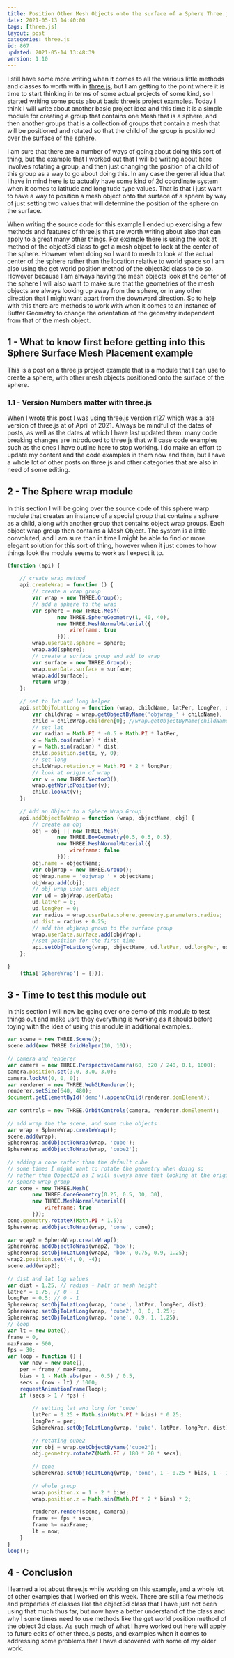 ```yaml
---
title: Position Other Mesh Objects onto the surface of a Sphere Three.js example
date: 2021-05-13 14:40:00
tags: [three.js]
layout: post
categories: three.js
id: 867
updated: 2021-05-14 13:48:39
version: 1.10
---
```


I still have some more writing when it comes to all the various little methods and classes to worth with in [three.js](https://threejs.org/docs/index.html#manual/en/introduction/Creating-a-scene), but I am getting to the point where it is time to start thinking in terms of some actual projects of some kind, so I started  writing some posts about basic [threejs project examples](/2021/02/19/threejs-examples/). Today I think I will write about another basic project idea and this time it is a simple module for creating a group that contains one Mesh that is a sphere, and then another groups that is a collection of groups that contain a mesh that will be positioned and rotated so that the child of the group is positioned over the surface of the sphere.

I am sure that there are a number of ways of going about doing this sort of thing, but the example that I worked out that I will be writing about here involves rotating a group, and then just changing the position of a child of this group as a way to go about doing this. In any case the general idea that I have in mind here is to actually have some kind of 2d coordinate system when it comes to latitude and longitude type values. That is that i just want to have a way to position a mesh object onto the surface of a sphere by way of just setting two values that will determine the position of the sphere on the surface.

When writing the source code for this example I ended up exercising a few methods and features of three.js that are worth writing about also that can apply to a great many other things. For example there is using the look at method of the object3d class to get a mesh object to look at the center of the sphere. However when doing so I want to mesh to look at the actual center of the sphere rather than the location relative to world space so I am also using the get world position method of the object3d class to do so. However because I am always having the mesh objects look at the center of the sphere I will also want to make sure that the geometries of the mesh objects are always looking up away from the sphere, or in any other direction that I might want apart from the downward direction. So to help with this there are methods to work with when it comes to an instance of Buffer Geometry to change the orientation of the geometry independent from that of the mesh object.
<!-- more -->

## 1 - What to know first before getting into this Sphere Surface Mesh Placement example

This is a post on a three.js project example that is a module that I can use to create a sphere, with other mesh objects positioned onto the surface of the sphere.

### 1.1 - Version Numbers matter with three.js

When I wrote this post I was using three.js version r127 which was a late version of three.js at of April of 2021. Always be mindful of the dates of posts, as well as the dates at which I have last updated them. many code breaking changes are introduced to three.js that will case code examples such as the ones I have outline here to stop working. I do make an effort to update my content and the code examples in them now and then, but I have a whole lot of other posts on three.js and other categories that are also in need of some editing.

## 2 - The Sphere wrap module

In this section I will be going over the source code of this sphere warp module that creates an instance of a special group that contains a sphere as a child, along with another group that contains object wrap groups. Each object wrap group then contains a Mesh Object. The system is a little convoluted, and I am sure than in time I might be able to find or more elegant solution for this sort of thing, however when  it just comes to how things look the module seems to work as I expect it to.
```js
(function (api) {
 
    // create wrap method
    api.createWrap = function () {
        // create a wrap group
        var wrap = new THREE.Group();
        // add a sphere to the wrap
        var sphere = new THREE.Mesh(
                new THREE.SphereGeometry(1, 40, 40),
                new THREE.MeshNormalMaterial({
                    wireframe: true
                }));
        wrap.userData.sphere = sphere;
        wrap.add(sphere);
        // create a surface group and add to wrap
        var surface = new THREE.Group();
        wrap.userData.surface = surface;
        wrap.add(surface);
        return wrap;
    };
 
    // set to lat and long helper
    api.setObjToLatLong = function (wrap, childName, latPer, longPer, dist) {
        var childWrap = wrap.getObjectByName('objwrap_' + childName),
        child = childWrap.children[0]; //wrap.getObjectByName(childName),
        // set lat
        var radian = Math.PI * -0.5 + Math.PI * latPer,
        x = Math.cos(radian) * dist,
        y = Math.sin(radian) * dist;
        child.position.set(x, y, 0);
        // set long
        childWrap.rotation.y = Math.PI * 2 * longPer;
        // look at origin of wrap
        var v = new THREE.Vector3();
        wrap.getWorldPosition(v);
        child.lookAt(v);
    };
 
    // Add an Object to a Sphere Wrap Group
    api.addObjectToWrap = function (wrap, objectName, obj) {
        // create an obj
        obj = obj || new THREE.Mesh(
                new THREE.BoxGeometry(0.5, 0.5, 0.5),
                new THREE.MeshNormalMaterial({
                    wireframe: false
                }));
        obj.name = objectName;
        var objWrap = new THREE.Group();
        objWrap.name = 'objwrap_' + objectName;
        objWrap.add(obj);
        // obj wrap user data object
        var ud = objWrap.userData;
        ud.latPer = 0;
        ud.longPer = 0;
        var radius = wrap.userData.sphere.geometry.parameters.radius;
        ud.dist = radius + 0.25;
        // add the objWrap group to the surface group
        wrap.userData.surface.add(objWrap);
        //set position for the first time
        api.setObjToLatLong(wrap, objectName, ud.latPer, ud.longPer, ud.dist);
    };
 
}
    (this['SphereWrap'] = {}));
```

## 3 - Time to test this module out

In this section I will now be going over one demo of this module to test things out and make usre they everything is working as it should before toying with the idea of using this module in additional examples..

```js
var scene = new THREE.Scene();
scene.add(new THREE.GridHelper(10, 10));
 
// camera and renderer
var camera = new THREE.PerspectiveCamera(60, 320 / 240, 0.1, 1000);
camera.position.set(3.0, 3.0, 3.0);
camera.lookAt(0, 0, 0);
var renderer = new THREE.WebGLRenderer();
renderer.setSize(640, 480);
document.getElementById('demo').appendChild(renderer.domElement);
 
var controls = new THREE.OrbitControls(camera, renderer.domElement);
 
// add wrap the the scene, and some cube objects
var wrap = SphereWrap.createWrap();
scene.add(wrap);
SphereWrap.addObjectToWrap(wrap, 'cube');
SphereWrap.addObjectToWrap(wrap, 'cube2');
 
// adding a cone rather than the default cube
// some times I might want to rotate the geometry when doing so
// rather than Object3d as I will always have that looking at the origin of the
// sphere wrap group
var cone = new THREE.Mesh(
        new THREE.ConeGeometry(0.25, 0.5, 30, 30),
        new THREE.MeshNormalMaterial({
            wireframe: true
        }));
cone.geometry.rotateX(Math.PI * 1.5);
SphereWrap.addObjectToWrap(wrap, 'cone', cone);
 
var wrap2 = SphereWrap.createWrap();
SphereWrap.addObjectToWrap(wrap2, 'box');
SphereWrap.setObjToLatLong(wrap2, 'box', 0.75, 0.9, 1.25);
wrap2.position.set(-4, 0, -4);
scene.add(wrap2);
 
// dist and lat log values
var dist = 1.25, // radius + half of mesh height
latPer = 0.75, // 0 - 1
longPer = 0.5; // 0 - 1
SphereWrap.setObjToLatLong(wrap, 'cube', latPer, longPer, dist);
SphereWrap.setObjToLatLong(wrap, 'cube2', 0, 0, 1.25);
SphereWrap.setObjToLatLong(wrap, 'cone', 0.9, 1, 1.25);
// loop
var lt = new Date(),
frame = 0,
maxFrame = 600,
fps = 30;
var loop = function () {
    var now = new Date(),
    per = frame / maxFrame,
    bias = 1 - Math.abs(per - 0.5) / 0.5,
    secs = (now - lt) / 1000;
    requestAnimationFrame(loop);
    if (secs > 1 / fps) {
 
        // setting lat and long for 'cube'
        latPer = 0.25 + Math.sin(Math.PI * bias) * 0.25;
        longPer = per;
        SphereWrap.setObjToLatLong(wrap, 'cube', latPer, longPer, dist);
 
        // rotating cube2
        var obj = wrap.getObjectByName('cube2');
        obj.geometry.rotateZ(Math.PI / 180 * 20 * secs);
 
        // cone
        SphereWrap.setObjToLatLong(wrap, 'cone', 1 - 0.25 * bias, 1 - 1 * per, dist);
 
        // whole group
        wrap.position.x = 1 - 2 * bias;
        wrap.position.z = Math.sin(Math.PI * 2 * bias) * 2;
 
        renderer.render(scene, camera);
        frame += fps * secs;
        frame %= maxFrame;
        lt = now;
    }
}
loop();
```

## 4 - Conclusion

I learned a lot about three.js while working on this example, and a whole lot of other examples that I worked on this week. There are still a few methods and properties of classes like the object3d class that I have just not been using that much thus far, but now have a better understand of the class and why I some times need to use methods like the get world position method of the object 3d class. As such much of what I have worked out here will apply to future edits of other three.js posts, and examples when it comes to addressing some problems that I have discovered with some of my older work.

